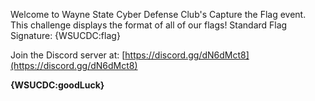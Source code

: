 Welcome to Wayne State Cyber Defense Club's Capture the Flag event. This challenge displays the format of all of our flags! Standard Flag Signature: {WSUCDC:flag}

Join the Discord server at: [https://discord.gg/dN6dMct8](https://discord.gg/dN6dMct8)

**{WSUCDC:goodLuck}**